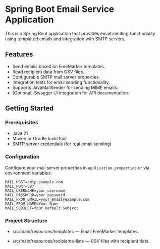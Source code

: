 # Spring Boot Email Service Application

This is a Spring Boot application that provides email sending functionality using templated emails and integration with SMTP servers.

## Features

- Send emails based on FreeMarker templates.
- Read recipient data from CSV files.
- Configurable SMTP mail server properties.
- Integration tests for email sending functionality.
- Supports JavaMailSender for sending MIME emails.
- (Optional) Swagger UI integration for API documentation.

## Getting Started

### Prerequisites

- Java 21
- Maven or Gradle build tool
- SMTP server credentials (for real email sending)

### Configuration

Configure your mail server properties in `application.properties` or via environment variables:

```properties
MAIL_HOST=smtp.example.com
MAIL_PORT=587
MAIL_USERNAME=your_username
MAIL_PASSWORD=your_password
MAIL_FROM_EMAIL=your_email@example.com
MAIL_FROM_NAME=Your Name
MAIL_SUBJECT=Your Default Subject
```

### Project Structure

- src/main/resources/templates — Email FreeMarker templates.

- src/main/resources/recipients-lists — CSV files with recipient data.